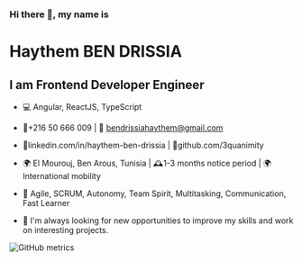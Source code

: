 ### Hi there 👋, my name is 
# Haythem BEN DRISSIA

## I am Frontend Developer Engineer

- 💻 Angular, ReactJS, TypeScript
- 📱+216 50 666 009 | 📧 bendrissiahaythem@gmail.com
- 🔗linkedin.com/in/haythem-ben-drissia | 📂github.com/3quanimity
- 🌍 El Mourouj, Ben Arous, Tunisia | 🕰️1-3 months notice period | 🌍 International mobility
- 🤝 Agile, SCRUM, Autonomy, Team Spirit, Multitasking, Communication, Fast Learner

- 🚀 I'm always looking for new opportunities to improve my skills and work on interesting projects.

![GitHub metrics](https://metrics.lecoq.io/3quanimity)  









<!--
**3quanimity/3quanimity** is a ✨ _special_ ✨ repository because its `README.md` (this file) appears on your GitHub profile.

Here are some ideas to get you started:

- 🔭 I’m currently working on ...
- 🌱 I’m currently learning ...
- 👯 I’m looking to collaborate on ...
- 🤔 I’m looking for help with ...
- 💬 Ask me about ...
- 📫 How to reach me: ...
- 😄 Pronouns: ...
- ⚡ Fun fact: ...
-->
